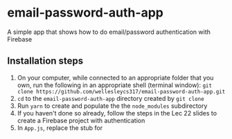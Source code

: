 # email-password-auth-app
A simple app that shows how to do email/password authentication with Firebase

## Installation steps

1. On your computer, while connected to an appropriate folder that you own,
   run the following in an appropriate shell (terminal window):
   `git clone https://github.com/wellesleycs317/email-password-auth-app.git`
2. `cd` to the `email-password-auth-app` directory created by `git clone`
3. Run `yarn` to create and populate the the `node_modules` subdirectory
4. If you haven't done so already, follow the steps in the Lec 22 slides to 
   create a Firebase project with authentication
4. In `App.js`, replace the stub for 
